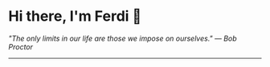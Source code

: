 <h1>Hi there, I'm Ferdi 👋</h1>

<p><em>
  "The only limits in our life are those we impose on ourselves." — Bob Proctor
</em></p>

---
